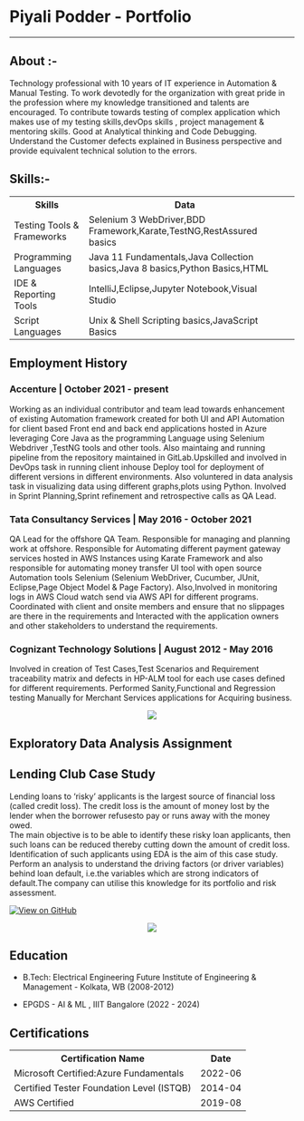 # Piyali Podder - Portfolio
---
## About :-

Technology professional with 10 years of IT experience in Automation & Manual Testing. To work devotedly for the organization with great pride in the profession where my knowledge transitioned and talents are encouraged. To contribute towards testing of complex application which makes use of my testing skills,devOps skills , project management & mentoring skills. Good at Analytical thinking and Code Debugging. Understand the Customer defects explained in Business perspective and provide equivalent technical solution to the errors.

## Skills:-

<table>
<tr>
  <th>Skills</th>
  <th>Data<th>
</tr>
<tr>
  <td>Testing Tools & Frameworks</td>
  <td>Selenium 3 WebDriver,BDD Framework,Karate,TestNG,RestAssured basics</td>
</tr>  
<tr>
   <td>Programming Languages</td>
   <td>Java 11 Fundamentals,Java Collection basics,Java 8 basics,Python Basics,HTML</td>
<tr>
<tr>
    <td>IDE & Reporting Tools</td>
    <td>IntelliJ,Eclipse,Jupyter Notebook,Visual Studio</td>
</tr>
<tr>
    <td>Script Languages</td>
    <td>Unix & Shell Scripting basics,JavaScript Basics
 <tr>  
</table>

## Employment History

 ### Accenture | October 2021 - present </b>

   Working as an individual contributor and team lead towards enhancement of existing Automation framework created for both UI and API Automation for client based Front end and back end applications hosted in Azure leveraging Core Java as the programming Language using Selenium Webdriver ,TestNG tools and other tools. Also maintaing and running pipeline from the repository maintained in GitLab.Upskilled and involved in DevOps task in running client inhouse Deploy tool for deployment of different versions in different environments.
   Also voluntered in data analysis task in visualizing data using different graphs,plots using Python.
   Involved in Sprint Planning,Sprint refinement and retrospective calls as QA Lead.
  
  ### Tata Consultancy Services | May 2016 - October 2021 </b>

   QA Lead for the offshore QA Team. Responsible for managing and planning work at offshore.
   Responsible for Automating different payment gateway services hosted in AWS Instances using Karate  Framework and also responsible for automating money transfer UI tool with open source Automation tools Selenium (Selenium WebDriver, Cucumber, JUnit, Eclipse,Page Object Model & Page Factory).
   Also,Involved in monitoring logs in AWS Cloud watch send via AWS API for different programs.
   Coordinated with client and onsite members and ensure that no slippages are there in the requirements and Interacted with the application owners and other stakeholders to understand the requirements.

### Cognizant Technology Solutions | August 2012 - May 2016 </b>

   Involved in creation of Test Cases,Test Scenarios and Requirement traceability matrix and defects in HP-ALM tool for each use cases defined for different requirements.
   Performed Sanity,Functional and Regression testing Manually for Merchant Services applications for Acquiring business.

<center><img src="https://github.com/PtechSvy/portfolio/tree/master/assets/img/Automation.jpeg"/></center>

## Exploratory Data Analysis Assignment 

## Lending Club Case Study
Lending loans to ‘risky’ applicants is the largest source of financial loss (called credit loss). The credit loss is the amount of money lost by the lender when the borrower refusesto pay or runs away with the money owed.  
The main objective is to be able to identify these risky loan applicants, then such loans can be reduced thereby cutting down the amount of credit loss. 
Identification of such applicants using EDA is the aim of this case study. Perform an analysis to understand the driving factors (or driver variables)
behind loan default, i.e.the variables which are strong indicators of default.The company can utilise this knowledge for its portfolio and risk assessment. 

[![View on GitHub](https://img.shields.io/badge/GitHub-View_on_GitHub-blue?logo=GitHub)](https://github.com/PtechSvy/LendingClubCaseStudy)
<center><img src="https://github.com/PtechSvy/portfolio/tree/master/assets/img/LendingClub.png"/></center>

## Education

- B.Tech: Electrical Engineering
Future Institute of Engineering & Management - Kolkata, WB (2008-2012)

- EPGDS - AI & ML , IIIT Bangalore (2022 - 2024)

## Certifications

<table>
  <tr>
    <th>Certification Name</th>
    <th>Date</th>
  </tr>
  <tr>
    <td>Microsoft Certified:Azure Fundamentals</td>
    <td>2022-06</td>
  </tr>
  <tr>
    <td>Certified Tester Foundation Level (ISTQB)</td>
    <td>2014-04</td>
  </tr>
    <tr>
    <td>AWS Certified</td>
    <td>2019-08</td>
  </tr>
</table>
